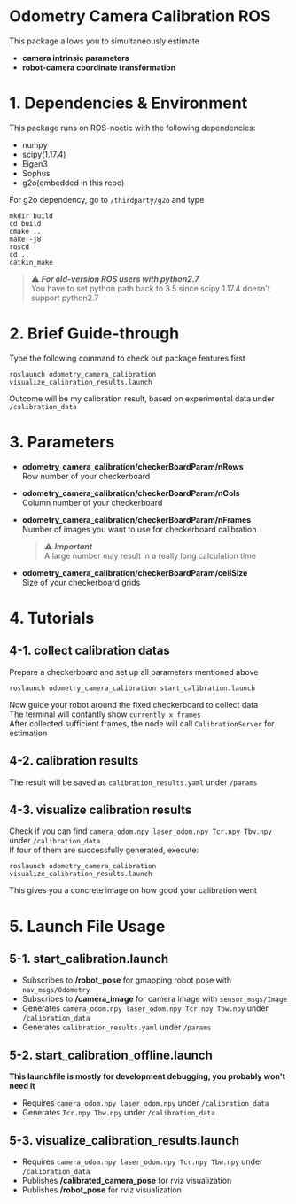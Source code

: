 # Odometry Camera Calibration ROS
This package allows you to simultaneously estimate  

  - **camera intrinsic parameters**  
  - **robot-camera coordinate transformation**


# 1. Dependencies & Environment
This package runs on ROS-noetic with the following dependencies:  

  - numpy  
  - scipy(1.17.4)  
  - Eigen3  
  - Sophus  
  - g2o(embedded in this repo)  

For g2o dependency, go to `/thirdparty/g2o` and type

    mkdir build  
    cd build  
    cmake ..  
    make -j8  
    roscd  
    cd ..  
    catkin_make
   
> ⚠️ ***For old-version ROS users with python2.7***  
>You have to set python path back to 3.5 since scipy 1.17.4 doesn't support python2.7

# 2. Brief Guide-through
Type the following command to check out package features first

    roslaunch odometry_camera_calibration visualize_calibration_results.launch
Outcome will be my calibration result, based on experimental data under `/calibration_data` 

# 3. Parameters
  - **odometry_camera_calibration/checkerBoardParam/nRows**  
  Row number of your checkerboard 
  - **odometry_camera_calibration/checkerBoardParam/nCols**  
  Column number of your checkerboard
  - **odometry_camera_calibration/checkerBoardParam/nFrames**  
  Number of images you want to use for checkerboard calibration

	> ⚠️ ***Important***  
	> A large number may result in a really long calculation time
  - **odometry_camera_calibration/checkerBoardParam/cellSize**  
  Size of your checkerboard grids
  
# 4. Tutorials
## 4-1. collect calibration datas
Prepare a checkerboard and set up all parameters mentioned above  
  
    roslaunch odometry_camera_calibration start_calibration.launch
    
Now guide your robot around the fixed checkerboard to collect data  
The terminal will contantly show `currently x frames`  
After collected sufficient frames, the node will call `CalibrationServer` for estimation

## 4-2. calibration results
The result will be saved as `calibration_results.yaml` under `/params`

## 4-3. visualize calibration results
Check if you can find `camera_odom.npy laser_odom.npy Tcr.npy Tbw.npy` under `/calibration_data`  
If four of them are successfully generated, execute:
  
    roslaunch odometry_camera_calibration visualize_calibration_results.launch
    
This gives you a concrete image on how good your calibration went
# 5. Launch File Usage
## 5-1. start_calibration.launch
  - Subscribes to **/robot_pose** for gmapping robot pose with `nav_msgs/Odometry`
  - Subscribes to **/camera_image** for camera image with `sensor_msgs/Image`
  - Generates `camera_odom.npy laser_odom.npy Tcr.npy Tbw.npy` under `/calibration_data`
  - Generates `calibration_results.yaml` under `/params`
  
## 5-2. start_calibration_offline.launch
**This launchfile is mostly for development debugging, you probably won't need it**
  - Requires `camera_odom.npy laser_odom.npy` under `/calibration_data`
  - Generates `Tcr.npy Tbw.npy` under `/calibration_data`

## 5-3. visualize_calibration_results.launch
  - Requires `camera_odom.npy laser_odom.npy Tcr.npy Tbw.npy` under `/calibration_data`
  - Publishes **/calibrated_camera_pose** for rviz visualization
  - Publishes **/robot_pose** for rviz visualization
  
